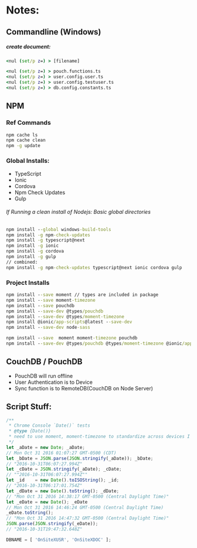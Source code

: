 # Notes:
## Commandline (Windows)
##### create document:

```cmd
<nul (set/p z=) > [filename]

<nul (set/p z=) > pouch.functions.ts
<nul (set/p z=) > user.config.user.ts
<nul (set/p z=) > user.config.testuser.ts
<nul (set/p z=) > db.config.constants.ts
```

## NPM
### Ref Commands
```cmd
npm cache ls
npm cache clean
npm -g update
```

### Global Installs:
 - TypeScript
 - Ionic
 - Cordova
 - Npm Check Updates
 - Gulp

###### If Running a clean install of Nodejs: Basic global directories

```cmd
npm install --global windows-build-tools
npm install -g npm-check-updates
npm install -g typescript@next
npm install -g ionic
npm install -g cordova
npm install -g gulp
// combined:
npm install -g npm-check-updates typescript@next ionic cordova gulp
```

### Project Installs

```cmd
npm install --save moment // types are included in package
npm install --save moment-timezone
npm install --save pouchdb
npm install --save-dev @types/pouchdb
npm install --save-dev @types/moment-timezone
npm install @ionic/app-scripts@latest --save-dev
npm install --save-dev node-sass

npm install --save  moment moment-timezone pouchdb
npm install --save-dev @types/pouchdb @types/moment-timezone @ionic/app-scripts@latest

```

## CouchDB / PouchDB
 - PouchDB will run offline
 - User Authentication is to Device
 - Sync function is to RemoteDB(CouchDB on Node Server)

## Script Stuff:

```js
/**
 * Chrome Console `Date()` tests
 * @type {Date()}
 * need to use moment, moment-timezone to standardize across devices I think....
 */
let _aDate = new Date; _aDate;
// Mon Oct 31 2016 01:07:27 GMT-0500 (CDT)
let _bDate = JSON.parse(JSON.stringify(_aDate)); _bDate;
// "2016-10-31T06:07:27.994Z"
let _cDate = JSON.stringify(_aDate); _cDate;
// ""2016-10-31T06:07:27.994Z""
let _id    = new Date().toISOString(); _id;
// "2016-10-31T06:17:01.754Z"
let _dDate = new Date().toString(); _dDate;
// "Mon Oct 31 2016 14:38:17 GMT-0500 (Central Daylight Time)"
let _eDate = new Date(); _eDate
// Mon Oct 31 2016 14:46:24 GMT-0500 (Central Daylight Time)
_eDate.toString();
// "Mon Oct 31 2016 14:47:32 GMT-0500 (Central Daylight Time)"
JSON.parse(JSON.stringify(_eDate));
// "2016-10-31T19:47:32.648Z"
```

```js
DBNAME = [ 'OnSiteXUSR', 'OnSiteXDOC' ];
```
